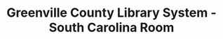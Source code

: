 ---
layout: repo
title: "Greenville County Library System - South Carolina Room"
id: 2084
permalink: repos/2084/
---